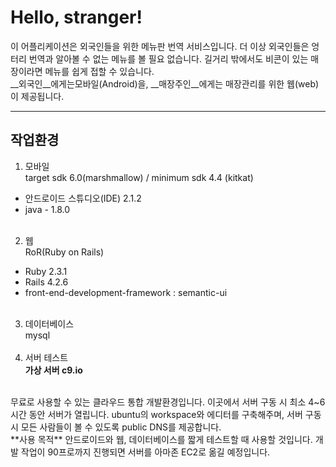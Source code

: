 # Hello, stranger!

이 어플리케이션은 외국인들을 위한 메뉴판 번역 서비스입니다. 더 이상 외국인들은 엉터리 번역과 알아볼 수 없는 메뉴를 볼 필요 없습니다. 길거리 밖에서도 비콘이 있는 매장이라면 메뉴를 쉽게 접할 수 있습니다.  
__외국인__에게는모바일(Android)을, __매장주인__에게는 매장관리를 위한 웹(web)이 제공됩니다.
___

## 작업환경    
1. 모바일  
target sdk 6.0(marshmallow) / minimum sdk 4.4 (kitkat)  
 * 안드로이드 스튜디오(IDE) 2.1.2   
 * java - 1.8.0
<br><br>
2. 웹  
RoR(Ruby on Rails)
  * Ruby 2.3.1
  * Rails 4.2.6
  * front-end-development-framework : semantic-ui
<br><br>
3. 데이터베이스  
mysql
<br><br>
4. 서버 테스트  
**가상 서버 c9.io**
<br>
무료로 사용할 수 있는 클라우드 통합 개발환경입니다. 이곳에서 서버 구동 시 최소 4~6시간 동안 서버가 열립니다. ubuntu의 workspace와 에디터를 구축해주며, 서버 구동 시 모든 사람들이 볼 수 있도록 public DNS를 제공합니다.  
<br>
**사용 목적**  
안드로이드와 웹, 데이터베이스를 짧게 테스트할 때 사용할 것입니다. 개발 작업이 90프로까지 진행되면 서버를 아마존 EC2로 옮길 예정입니다.
